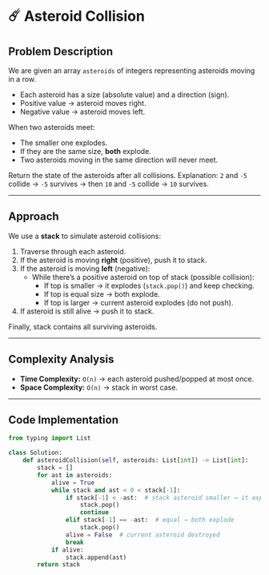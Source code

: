 # ☄️ Asteroid Collision

## Problem Description
We are given an array `asteroids` of integers representing asteroids moving in a row.  

- Each asteroid has a size (absolute value) and a direction (sign).  
- Positive value → asteroid moves right.  
- Negative value → asteroid moves left.  

When two asteroids meet:
- The smaller one explodes.  
- If they are the same size, **both** explode.  
- Two asteroids moving in the same direction will never meet.  

Return the state of the asteroids after all collisions.
Explanation: `2` and `-5` collide → `-5` survives → then `10` and `-5` collide → `10` survives.

---

## Approach

We use a **stack** to simulate asteroid collisions:

1. Traverse through each asteroid.  
2. If the asteroid is moving **right** (positive), push it to stack.  
3. If the asteroid is moving **left** (negative):
   - While there’s a positive asteroid on top of stack (possible collision):
     - If top is smaller → it explodes (`stack.pop()`) and keep checking.  
     - If top is equal size → both explode.  
     - If top is larger → current asteroid explodes (do not push).  
4. If asteroid is still alive → push it to stack.  

Finally, stack contains all surviving asteroids.

---

## Complexity Analysis
- **Time Complexity:** `O(n)` → each asteroid pushed/popped at most once.  
- **Space Complexity:** `O(n)` → stack in worst case.  

---

## Code Implementation

```python
from typing import List

class Solution:
    def asteroidCollision(self, asteroids: List[int]) -> List[int]:
        stack = []
        for ast in asteroids:
            alive = True
            while stack and ast < 0 < stack[-1]:
                if stack[-1] < -ast:  # stack asteroid smaller → it explodes
                    stack.pop()
                    continue
                elif stack[-1] == -ast:  # equal → both explode
                    stack.pop()
                alive = False  # current asteroid destroyed
                break
            if alive:
                stack.append(ast)
        return stack
